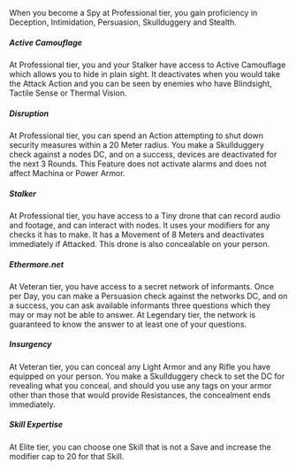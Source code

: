 

When you become a Spy at Professional tier, you gain proficiency in Deception, Intimidation, Persuasion, Skullduggery and Stealth.

##### **Active Camouflage**

At Professional tier, you and your Stalker have access to Active Camouflage which allows you to hide in plain sight. It deactivates when you would take the Attack Action and you can be seen by enemies who have Blindsight, Tactile Sense or Thermal Vision.

##### **Disruption**

At Professional tier, you can spend an Action attempting to shut down security measures within a 20 Meter radius. You make a Skullduggery check against a nodes DC, and on a success, devices are deactivated for the next 3 Rounds. This Feature does not activate alarms and does not affect Machina or Power Armor.

##### **Stalker**

At Professional tier, you have access to a Tiny drone that can record audio and footage, and can interact with nodes. It uses your modifiers for any checks it has to make. It has a Movement of 8 Meters and deactivates immediately if Attacked. This drone is also concealable on your person.

##### **Ethermore.net**

At Veteran tier, you have access to a secret network of informants. Once per Day, you can make a Persuasion check against the networks DC, and on a success, you can ask available informants three questions which they may or may not be able to answer. At Legendary tier, the network is guaranteed to know the answer to at least one of your questions.

##### **Insurgency**

At Veteran tier, you can conceal any Light Armor and any Rifle you have equipped on your person. You make a Skullduggery check to set the DC for revealing what you conceal, and should you use any tags on your armor other than those that would provide Resistances, the concealment ends immediately.

##### **Skill Expertise**

At Elite tier, you can choose one Skill that is not a Save and increase the modifier cap to 20 for that Skill.